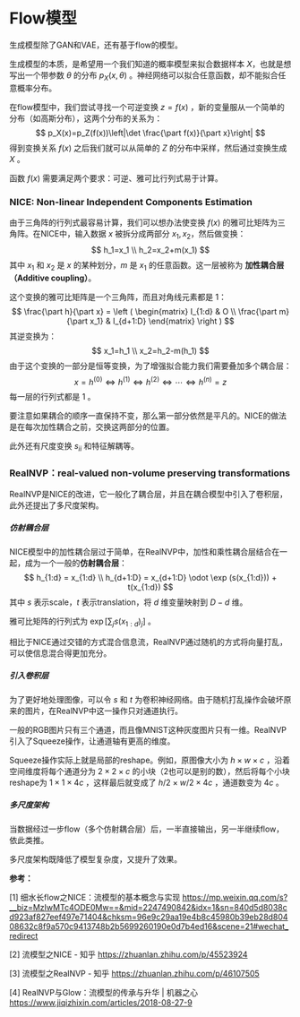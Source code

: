 # Flow模型

生成模型除了GAN和VAE，还有基于flow的模型。

生成模型的本质，是希望用一个我们知道的概率模型来拟合数据样本 $X$，也就是想写出一个带参数 $\theta$ 的分布 $p_X(x,\theta)$ 。神经网络可以拟合任意函数，却不能拟合任意概率分布。

在flow模型中，我们尝试寻找一个可逆变换 $z=f(x)$ ，新的变量服从一个简单的分布（如高斯分布），这两个分布的关系为：
$$
p_X(x)=p_Z(f(x))\left|\det \frac{\part f(x)}{\part x}\right|
$$
得到变换关系 $f(x)$ 之后我们就可以从简单的 $Z$ 的分布中采样，然后通过变换生成 $X$ 。

函数 $f(x)$ 需要满足两个要求：可逆、雅可比行列式易于计算。



### NICE: Non-linear Independent Components Estimation

由于三角阵的行列式最容易计算，我们可以想办法使变换 $f(x)$ 的雅可比矩阵为三角阵。在NICE中，输入数据 $x$ 被拆分成两部分 $x_1,x_2$，然后做变换：
$$
h_1=x_1 \\
h_2=x_2+m(x_1)
$$
其中 $x_1$ 和 $x_2$ 是 $x$ 的某种划分，$m$ 是 $x_1$ 的任意函数。这一层被称为 **加性耦合层（Additive coupling）**。

这个变换的雅可比矩阵是一个三角阵，而且对角线元素都是 1：
$$
\frac{\part h}{\part x} = \left (
\begin{matrix}
I_{1:d} & O \\
\frac{\part m}{\part x_1} & I_{d+1:D}
\end{matrix}
\right )
$$
其逆变换为：
$$
x_1=h_1 \\
x_2=h_2-m(h_1)
$$
由于这个变换的一部分是恒等变换，为了增强拟合能力我们需要叠加多个耦合层：
$$
x=h^{(0)}\Leftrightarrow h^{(1)}\Leftrightarrow h^{(2)}\Leftrightarrow 
\cdots\Leftrightarrow h^{(n)} =z
$$
每一层的行列式都是 1 。

要注意如果耦合的顺序一直保持不变，那么第一部分依然是平凡的。NICE的做法是在每次加性耦合之前，交换这两部分的位置。

此外还有尺度变换 $s_{ii}$ 和特征解耦等。



### RealNVP：real-valued non-volume preserving transformations

RealNVP是NICE的改进，它一般化了耦合层，并且在耦合模型中引入了卷积层，此外还提出了多尺度架构。

##### 仿射耦合层

NICE模型中的加性耦合层过于简单，在RealNVP中，加性和乘性耦合层结合在一起，成为一个一般的**仿射耦合层**：
$$
h_{1:d} = x_{1:d} \\
h_{d+1:D} = x_{d+1:D} \odot \exp (s(x_{1:d})) + t(x_{1:d})
$$
其中 $s$ 表示scale，$t$ 表示translation，将 $d$ 维变量映射到 $D-d$ 维。

雅可比矩阵的行列式为 $\exp\left[\sum_j s(x_{1:d})_j\right]$ 。

相比于NICE通过交错的方式混合信息流，RealNVP通过随机的方式将向量打乱，可以使信息混合得更加充分。

##### 引入卷积层

为了更好地处理图像，可以令 $s$ 和 $t$ 为卷积神经网络。由于随机打乱操作会破坏原来的图片，在RealNVP中这一操作只对通道执行。

一般的RGB图片只有三个通道，而且像MNIST这种灰度图片只有一维。RealNVP引入了Squeeze操作，让通道轴有更高的维度。

Squeeze操作实际上就是局部的reshape。例如，原图像大小为 $h\times w \times c$ ，沿着空间维度将每个通道分为 $2\times 2\times c$ 的小块（2也可以是别的数），然后将每个小块reshape为 $1\times1\times4c$ ，这样最后就变成了 $h/2\times w/2\times 4c$ ，通道数变为 $4c$ 。

##### 多尺度架构

当数据经过一步flow（多个仿射耦合层）后，一半直接输出，另一半继续flow，依此类推。

多尺度架构既降低了模型复杂度，又提升了效果。





**参考：**

[1] 细水长flow之NICE：流模型的基本概念与实现
https://mp.weixin.qq.com/s?__biz=MzIwMTc4ODE0Mw==&mid=2247490842&idx=1&sn=840d5d8038cd923af827eef497e71404&chksm=96e9c29aa19e4b8c45980b39eb28d80408632c8f9a570c9413748b2b5699260190e0d7b4ed16&scene=21#wechat_redirect

[2] 流模型之NICE - 知乎
https://zhuanlan.zhihu.com/p/45523924

[3] 流模型之RealNVP - 知乎
https://zhuanlan.zhihu.com/p/46107505

[4] RealNVP与Glow：流模型的传承与升华 | 机器之心
https://www.jiqizhixin.com/articles/2018-08-27-9